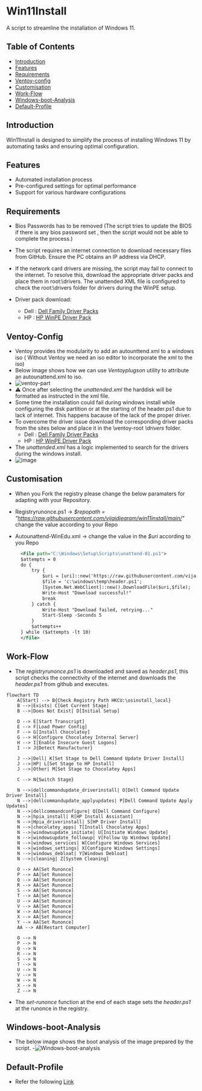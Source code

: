 # Win11Install

A script to streamline the installation of Windows 11.

## Table of Contents

- [Introduction](#introduction)
- [Features](#features)
- [Requirements](#requirements)
- [Ventoy-config](#Ventoy-Config)
- [Customisation](#Customisation)
- [Work-Flow](#Work-Flow)
- [Windows-boot-Analysis](#Windows-boot-Analysis)
- [Default-Profile](#Default-Profile)

  
## Introduction

Win11Install is designed to simplify the process of installing Windows 11 by automating tasks and ensuring optimal configuration.

## Features

- Automated installation process
- Pre-configured settings for optimal performance
- Support for various hardware configurations

## Requirements
 - Bios Passwords has to be removed (The script tries to update the BIOS if there is any bios password set , then the script would not be able to complete the process.)
 - The script requires an internet connection to download necessary files from GitHub. Ensure the PC obtains an IP address via DHCP.
 - If the network card drivers are missing, the script may fail to connect to the internet. To resolve this, download the appropriate driver packs and place them in root:\drivers. The unattended XML file is configured to check the root:\drivers folder for drivers during the WinPE setup.
 - Driver pack download:
   
     - Dell : [Dell Family Driver Packs](https://www.dell.com/support/kbdoc/en-us/000180534/dell-family-driver-packs)
     - HP : [HP WinPE Driver Pack](https://ftp.hp.com/pub/caps-softpaq/cmit/HP_WinPE_DriverPack.html)

## Ventoy-Config

  - Ventoy provides the modularity to add an autounttend.xml to a windows iso ( Without Ventoy we need an iso editor to incorporate the xml to the iso)
  - Below image shows how we can use *Ventoyplugson* utility to attribute an autounattend.xml to iso. 
  - ![ventoy-part](https://github.com/user-attachments/assets/cbc8e3fd-4be0-45ac-8f09-32fd08317d70)
  - ⚠️ Once after selecting the *unattended.xml* the harddisk will be formatted as instructed in the xml file.	
  - Some time the installation could fail during windows install while configuring the disk partition or at the starting of the header.ps1 due to lack of internet. This happens bacause of the lack of the proper driver.
  - To overcome the driver issue download the corresponding driver packs from the sites below and place it in the \ventoy-root *\drivers* folder.
     - Dell : [Dell Family Driver Packs](https://www.dell.com/support/kbdoc/en-us/000180534/dell-family-driver-packs)
     - HP : [HP WinPE Driver Pack](https://ftp.hp.com/pub/caps-softpaq/cmit/HP_WinPE_DriverPack.html)
  - The *unattended.xml* has a logic implemented to search for the drivers during the windows install.
  - ![image](https://github.com/user-attachments/assets/58ba34e8-ce76-4769-a42d-6e58be252ad7)
    
## Customisation
- When you Fork the registry please change the below paramaters for adapting with your Repository.
- Registryrunonce.ps1 -> *$repopath = "https://raw.githubusercontent.com/vijaidjearam/win11install/main/"* change the value according to your Repo
- Autounattend-WinEdu.xml -> change the value in the *$uri* according to you Repo

  ```xml
	<File path="C:\Windows\Setup\Scripts\unattend-01.ps1">
	$attempts = 0
	do {
	    try {
	        $uri = [uri]::new('https://raw.githubusercontent.com/vijaidjearam/win11install/main/registryrunonce.ps1');
	        $file = 'c:\windows\temp\header.ps1';
	        [System.Net.WebClient]::new().DownloadFile($uri,$file);
	        Write-Host "Download successful!"
	        break
	    } catch {
	        Write-Host "Download failed, retrying..."
	        Start-Sleep -Seconds 5
	    }
	    $attempts++
	} while ($attempts -lt 10)
	</File>
  ```

## Work-Flow

 - The *registryrunonce.ps1* is downloaded and saved as *header.ps1*, this script checks the connectivity of the internet and downloads the *header.ps1* from github and executes.
```mermaid
flowchart TD
    A[Start] --> B{Check Registry Path HKCU:\osinstall_local}
    B -->|Exists| C[Get Current Stage]
    B -->|Does Not Exist| D[Initial Setup]
    
    D --> E[Start Transcript]
    E --> F[Load Power Config]
    F --> G[Install Chocolatey]
    G --> H[Configure Chocolatey Internal Server]
    H --> I[Enable Insecure Guest Logons]
    I --> J{Detect Manufacturer}
    
    J -->|Dell| K[Set Stage to Dell Command Update Driver Install]
    J -->|HP| L[Set Stage to HP Install]
    J -->|Other| M[Set Stage to Chocolatey Apps]
    
    C --> N{Switch Stage}
    
    N -->|dellcommandupdate_driverinstall| O[Dell Command Update Driver Install]
    N -->|dellcommandupdate_applyupdates| P[Dell Command Update Apply Updates]
    N -->|dellcommandconfigure| Q[Dell Command Configure]
    N -->|hpia_install| R[HP Install Assistant]
    N -->|Hpia_driverinstall| S[HP Driver Install]
    N -->|chocolatey_apps| T[Install Chocolatey Apps]
    N -->|windowsupdate_initiate| U[Initiate Windows Update]
    N -->|windowsupdate_followup| V[Follow Up Windows Update]
    N -->|windows_services| W[Configure Windows Services]
    N -->|windows_settings| X[Configure Windows Settings]
    N -->|windows_debloat| Y[Windows Debloat]
    N -->|cleaning| Z[System Cleaning]
    
    O --> AA[Set Runonce]
    P --> AA[Set Runonce]
    Q --> AA[Set Runonce] 
    R --> AA[Set Runonce] 
    S --> AA[Set Runonce] 
    T --> AA[Set Runonce] 
    U --> AA[Set Runonce] 
    V --> AA[Set Runonce] 
    W --> AA[Set Runonce] 
    X --> AA[Set Runonce] 
    Y --> AA[Set Runonce]
    AA --> AB[Restart Computer]
    
    O --> N
    P --> N
    Q --> N
    R --> N
    S --> N
    T --> N
    U --> N
    V --> N
    W --> N
    X --> N
    Z --> N
```
  - The *set-runonce* function at the end of each stage sets the *header.ps1* at the runonce in the registry.

## Windows-boot-Analysis
  - The below image shows the boot analysis of the image prepared by the script.
  -![Windows-boot-analysis](https://github.com/user-attachments/assets/eb774068-2f92-4ec1-9494-b7ab2e1844ae)

## Default-Profile
 - Refer the following [Link](https://vijaidjearam.github.io/blog/windows11/2025/02/28/Copy-desired-profile-to-Default-Profile.html)


